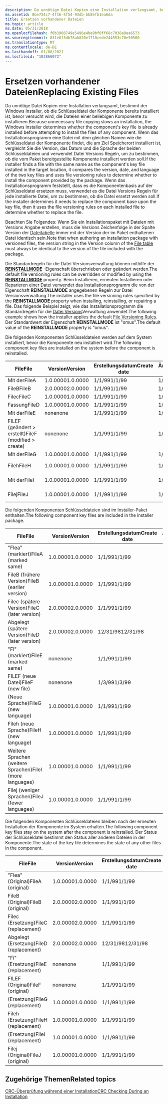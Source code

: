```yaml
---
description: Da unnötige Datei Kopien eine Installation verlangsamt, bestimmt der Windows Installer, ob die Schlüsseldatei der Komponente bereits installiert ist, bevor versucht wird, die Dateien einer beliebigen Komponente zu installieren.
ms.assetid: 8be734c7-4f16-4f54-93db-bb8efb1ea6da
title: Ersetzen vorhandener Dateien
ms.topic: article
ms.date: 05/31/2018
ms.openlocfilehash: f0b3908749e5496e4be9bf0ff68c7038a9ea6573
ms.sourcegitcommit: 831e8f3db78ab820e1710cede244553c70e50500
ms.translationtype: MT
ms.contentlocale: de-DE
ms.lasthandoff: 01/08/2021
ms.locfileid: "103866072"
---
```

# <a name="replacing-existing-files"></a><span data-ttu-id="04e3c-103">Ersetzen vorhandener Dateien</span><span class="sxs-lookup"><span data-stu-id="04e3c-103">Replacing Existing Files</span></span>

<span data-ttu-id="04e3c-104">Da unnötige Datei Kopien eine Installation verlangsamt, bestimmt der Windows Installer, ob die Schlüsseldatei der Komponente bereits installiert ist, bevor versucht wird, die Dateien einer beliebigen Komponente zu installieren.</span><span class="sxs-lookup"><span data-stu-id="04e3c-104">Because unnecessary file copying slows an installation, the Windows Installer determines whether the component's key file is already installed before attempting to install the files of any component.</span></span> <span data-ttu-id="04e3c-105">Wenn das Installationsprogramm eine Datei mit dem gleichen Namen wie die Schlüsseldatei der Komponente findet, die am Ziel Speicherort installiert ist, vergleicht Sie die Version, das Datum und die Sprache der beiden Schlüsseldateien und verwendet Datei Versions Regeln, um zu bestimmen, ob die vom Paket bereitgestellte Komponente installiert werden soll.</span><span class="sxs-lookup"><span data-stu-id="04e3c-105">If the installer finds a file with the same name as the component's key file installed in the target location, it compares the version, date, and language of the two key files and uses file versioning rules to determine whether to install the component provided by the package.</span></span> <span data-ttu-id="04e3c-106">Wenn das Installationsprogramm feststellt, dass es die Komponentenbasis auf der Schlüsseldatei ersetzen muss, verwendet es die Datei Versions Regeln für jede installierte Datei, um zu bestimmen, ob die Datei ersetzt werden soll.</span><span class="sxs-lookup"><span data-stu-id="04e3c-106">If the installer determines it needs to replace the component base upon the key file, then it uses the file versioning rules on each installed file to determine whether to replace the file.</span></span>

<span data-ttu-id="04e3c-107">Beachten Sie Folgendes: Wenn Sie ein Installationspaket mit Dateien mit Versions Angabe erstellen, muss die Versions Zeichenfolge in der Spalte Version der [Dateitabelle](file-table.md) immer mit der Version der im Paket enthaltenen Datei identisch sein.</span><span class="sxs-lookup"><span data-stu-id="04e3c-107">Note that when authoring an installation package with versioned files, the version string in the Version column of the [File table](file-table.md) must always be identical to the version of the file included with the package.</span></span>

<span data-ttu-id="04e3c-108">Die Standardregeln für die Datei Versionsverwaltung können mithilfe der [**REINSTALLMODE**](reinstallmode.md) -Eigenschaft überschrieben oder geändert werden.</span><span class="sxs-lookup"><span data-stu-id="04e3c-108">The default file versioning rules can be overridden or modified by using the [**REINSTALLMODE**](reinstallmode.md) property.</span></span> <span data-ttu-id="04e3c-109">Beim Installieren, erneuten Installieren oder Reparieren einer Datei verwendet das Installationsprogramm die von der Eigenschaft **REINSTALLMODE** angegebenen Regeln zur Datei Versionsverwaltung.</span><span class="sxs-lookup"><span data-stu-id="04e3c-109">The installer uses the file versioning rules specified by the **REINSTALLMODE** property when installing, reinstalling, or repairing a file.</span></span> <span data-ttu-id="04e3c-110">Das folgende Beispiel zeigt, wie das Installationsprogramm die Standardregeln für die [Datei Versions](file-versioning-rules.md)Verwaltung anwendet.</span><span class="sxs-lookup"><span data-stu-id="04e3c-110">The following example shows how the installer applies the default [File Versioning Rules](file-versioning-rules.md).</span></span> <span data-ttu-id="04e3c-111">Der Standardwert der Eigenschaft **REINSTALLMODE** ist "omus".</span><span class="sxs-lookup"><span data-stu-id="04e3c-111">The default value of the **REINSTALLMODE** property is "omus".</span></span>

<span data-ttu-id="04e3c-112">Die folgenden Komponenten Schlüsseldateien werden auf dem System installiert, bevor die Komponente neu installiert wird.</span><span class="sxs-lookup"><span data-stu-id="04e3c-112">The following component key files are installed on the system before the component is reinstalled.</span></span>



| <span data-ttu-id="04e3c-113">File</span><span class="sxs-lookup"><span data-stu-id="04e3c-113">File</span></span>                                    | <span data-ttu-id="04e3c-114">Version</span><span class="sxs-lookup"><span data-stu-id="04e3c-114">Version</span></span>  | <span data-ttu-id="04e3c-115">Erstellungsdatum</span><span class="sxs-lookup"><span data-stu-id="04e3c-115">Create date</span></span> | <span data-ttu-id="04e3c-116">Änderungsdatum</span><span class="sxs-lookup"><span data-stu-id="04e3c-116">Modified date</span></span> | <span data-ttu-id="04e3c-117">Sprache</span><span class="sxs-lookup"><span data-stu-id="04e3c-117">Language</span></span>    |
|-----------------------------------------|----------|-------------|---------------|-------------|
| <span data-ttu-id="04e3c-118">Mit der</span><span class="sxs-lookup"><span data-stu-id="04e3c-118">FileA</span></span>                                   | <span data-ttu-id="04e3c-119">1.0.0000</span><span class="sxs-lookup"><span data-stu-id="04e3c-119">1.0.0000</span></span> | <span data-ttu-id="04e3c-120">1/1/99</span><span class="sxs-lookup"><span data-stu-id="04e3c-120">1/1/99</span></span>      | <span data-ttu-id="04e3c-121">1/1/99</span><span class="sxs-lookup"><span data-stu-id="04e3c-121">1/1/99</span></span>        | <span data-ttu-id="04e3c-122">DE</span><span class="sxs-lookup"><span data-stu-id="04e3c-122">ENG</span></span>         |
| <span data-ttu-id="04e3c-123">FileB</span><span class="sxs-lookup"><span data-stu-id="04e3c-123">FileB</span></span>                                   | <span data-ttu-id="04e3c-124">2.0.0000</span><span class="sxs-lookup"><span data-stu-id="04e3c-124">2.0.0000</span></span> | <span data-ttu-id="04e3c-125">1/1/99</span><span class="sxs-lookup"><span data-stu-id="04e3c-125">1/1/99</span></span>      | <span data-ttu-id="04e3c-126">1/1/99</span><span class="sxs-lookup"><span data-stu-id="04e3c-126">1/1/99</span></span>        | <span data-ttu-id="04e3c-127">DE</span><span class="sxs-lookup"><span data-stu-id="04e3c-127">ENG</span></span>         |
| <span data-ttu-id="04e3c-128">Filec</span><span class="sxs-lookup"><span data-stu-id="04e3c-128">FileC</span></span>                                   | <span data-ttu-id="04e3c-129">1.0.0000</span><span class="sxs-lookup"><span data-stu-id="04e3c-129">1.0.0000</span></span> | <span data-ttu-id="04e3c-130">1/1/99</span><span class="sxs-lookup"><span data-stu-id="04e3c-130">1/1/99</span></span>      | <span data-ttu-id="04e3c-131">1/1/99</span><span class="sxs-lookup"><span data-stu-id="04e3c-131">1/1/99</span></span>        | <span data-ttu-id="04e3c-132">DE</span><span class="sxs-lookup"><span data-stu-id="04e3c-132">ENG</span></span>         |
| <span data-ttu-id="04e3c-133">Fassung</span><span class="sxs-lookup"><span data-stu-id="04e3c-133">FileD</span></span>                                   | <span data-ttu-id="04e3c-134">1.0.0000</span><span class="sxs-lookup"><span data-stu-id="04e3c-134">1.0.0000</span></span> | <span data-ttu-id="04e3c-135">1/1/99</span><span class="sxs-lookup"><span data-stu-id="04e3c-135">1/1/99</span></span>      | <span data-ttu-id="04e3c-136">1/2/99</span><span class="sxs-lookup"><span data-stu-id="04e3c-136">1/2/99</span></span>        | <span data-ttu-id="04e3c-137">DE</span><span class="sxs-lookup"><span data-stu-id="04e3c-137">ENG</span></span>         |
| <span data-ttu-id="04e3c-138">Mit der</span><span class="sxs-lookup"><span data-stu-id="04e3c-138">FileE</span></span>                                   | <span data-ttu-id="04e3c-139">none</span><span class="sxs-lookup"><span data-stu-id="04e3c-139">none</span></span>     | <span data-ttu-id="04e3c-140">1/1/99</span><span class="sxs-lookup"><span data-stu-id="04e3c-140">1/1/99</span></span>      | <span data-ttu-id="04e3c-141">1/1/99</span><span class="sxs-lookup"><span data-stu-id="04e3c-141">1/1/99</span></span>        | <span data-ttu-id="04e3c-142">none</span><span class="sxs-lookup"><span data-stu-id="04e3c-142">none</span></span>        |
| <span data-ttu-id="04e3c-143">FILEF (geändert > erstellt)</span><span class="sxs-lookup"><span data-stu-id="04e3c-143">FileF (modified > create)</span></span><br/> | <span data-ttu-id="04e3c-144">none</span><span class="sxs-lookup"><span data-stu-id="04e3c-144">none</span></span>     | <span data-ttu-id="04e3c-145">1/1/99</span><span class="sxs-lookup"><span data-stu-id="04e3c-145">1/1/99</span></span>      | <span data-ttu-id="04e3c-146">1/2/99</span><span class="sxs-lookup"><span data-stu-id="04e3c-146">1/2/99</span></span>        | <span data-ttu-id="04e3c-147">none</span><span class="sxs-lookup"><span data-stu-id="04e3c-147">none</span></span>        |
| <span data-ttu-id="04e3c-148">Mit der</span><span class="sxs-lookup"><span data-stu-id="04e3c-148">FileG</span></span>                                   | <span data-ttu-id="04e3c-149">1.0.0000</span><span class="sxs-lookup"><span data-stu-id="04e3c-149">1.0.0000</span></span> | <span data-ttu-id="04e3c-150">1/1/99</span><span class="sxs-lookup"><span data-stu-id="04e3c-150">1/1/99</span></span>      | <span data-ttu-id="04e3c-151">1/1/99</span><span class="sxs-lookup"><span data-stu-id="04e3c-151">1/1/99</span></span>        | <span data-ttu-id="04e3c-152">DE</span><span class="sxs-lookup"><span data-stu-id="04e3c-152">ENG</span></span>         |
| <span data-ttu-id="04e3c-153">Fileh</span><span class="sxs-lookup"><span data-stu-id="04e3c-153">FileH</span></span>                                   | <span data-ttu-id="04e3c-154">1.0.0000</span><span class="sxs-lookup"><span data-stu-id="04e3c-154">1.0.0000</span></span> | <span data-ttu-id="04e3c-155">1/1/99</span><span class="sxs-lookup"><span data-stu-id="04e3c-155">1/1/99</span></span>      | <span data-ttu-id="04e3c-156">1/1/99</span><span class="sxs-lookup"><span data-stu-id="04e3c-156">1/1/99</span></span>        | <span data-ttu-id="04e3c-157">ENG, FRN, SPN</span><span class="sxs-lookup"><span data-stu-id="04e3c-157">ENG,FRN,SPN</span></span> |
| <span data-ttu-id="04e3c-158">Mit der</span><span class="sxs-lookup"><span data-stu-id="04e3c-158">FileI</span></span>                                   | <span data-ttu-id="04e3c-159">1.0.0000</span><span class="sxs-lookup"><span data-stu-id="04e3c-159">1.0.0000</span></span> | <span data-ttu-id="04e3c-160">1/1/99</span><span class="sxs-lookup"><span data-stu-id="04e3c-160">1/1/99</span></span>      | <span data-ttu-id="04e3c-161">1/1/99</span><span class="sxs-lookup"><span data-stu-id="04e3c-161">1/1/99</span></span>        | <span data-ttu-id="04e3c-162">ENG, FRN</span><span class="sxs-lookup"><span data-stu-id="04e3c-162">ENG,FRN</span></span>     |
| <span data-ttu-id="04e3c-163">Filej</span><span class="sxs-lookup"><span data-stu-id="04e3c-163">FileJ</span></span>                                   | <span data-ttu-id="04e3c-164">1.0.0000</span><span class="sxs-lookup"><span data-stu-id="04e3c-164">1.0.0000</span></span> | <span data-ttu-id="04e3c-165">1/1/99</span><span class="sxs-lookup"><span data-stu-id="04e3c-165">1/1/99</span></span>      | <span data-ttu-id="04e3c-166">1/1/99</span><span class="sxs-lookup"><span data-stu-id="04e3c-166">1/1/99</span></span>        | <span data-ttu-id="04e3c-167">ENG, GER, ItN</span><span class="sxs-lookup"><span data-stu-id="04e3c-167">ENG,GER,ITN</span></span> |



 

<span data-ttu-id="04e3c-168">Die folgenden Komponenten Schlüsseldateien sind im Installer-Paket enthalten.</span><span class="sxs-lookup"><span data-stu-id="04e3c-168">The following component key files are included in the installer package.</span></span>



| <span data-ttu-id="04e3c-169">File</span><span class="sxs-lookup"><span data-stu-id="04e3c-169">File</span></span>                               | <span data-ttu-id="04e3c-170">Version</span><span class="sxs-lookup"><span data-stu-id="04e3c-170">Version</span></span>  | <span data-ttu-id="04e3c-171">Erstellungsdatum</span><span class="sxs-lookup"><span data-stu-id="04e3c-171">Create date</span></span> | <span data-ttu-id="04e3c-172">Änderungsdatum</span><span class="sxs-lookup"><span data-stu-id="04e3c-172">Modified date</span></span> | <span data-ttu-id="04e3c-173">Sprache</span><span class="sxs-lookup"><span data-stu-id="04e3c-173">Language</span></span>    |
|------------------------------------|----------|-------------|---------------|-------------|
| <span data-ttu-id="04e3c-174">"Flea" (markiert)</span><span class="sxs-lookup"><span data-stu-id="04e3c-174">FileA (marked same)</span></span><br/>     | <span data-ttu-id="04e3c-175">1.0.0000</span><span class="sxs-lookup"><span data-stu-id="04e3c-175">1.0.0000</span></span> | <span data-ttu-id="04e3c-176">1/1/99</span><span class="sxs-lookup"><span data-stu-id="04e3c-176">1/1/99</span></span>      | <span data-ttu-id="04e3c-177">1/1/99</span><span class="sxs-lookup"><span data-stu-id="04e3c-177">1/1/99</span></span>        | <span data-ttu-id="04e3c-178">DE</span><span class="sxs-lookup"><span data-stu-id="04e3c-178">ENG</span></span>         |
| <span data-ttu-id="04e3c-179">FileB (frühere Version)</span><span class="sxs-lookup"><span data-stu-id="04e3c-179">FileB (earlier version)</span></span><br/> | <span data-ttu-id="04e3c-180">1.0.0000</span><span class="sxs-lookup"><span data-stu-id="04e3c-180">1.0.0000</span></span> | <span data-ttu-id="04e3c-181">1/1/99</span><span class="sxs-lookup"><span data-stu-id="04e3c-181">1/1/99</span></span>      | <span data-ttu-id="04e3c-182">1/1/99</span><span class="sxs-lookup"><span data-stu-id="04e3c-182">1/1/99</span></span>        | <span data-ttu-id="04e3c-183">DE</span><span class="sxs-lookup"><span data-stu-id="04e3c-183">ENG</span></span>         |
| <span data-ttu-id="04e3c-184">Filec (spätere Version)</span><span class="sxs-lookup"><span data-stu-id="04e3c-184">FileC (later version)</span></span><br/>   | <span data-ttu-id="04e3c-185">2.0.0000</span><span class="sxs-lookup"><span data-stu-id="04e3c-185">2.0.0000</span></span> | <span data-ttu-id="04e3c-186">1/1/99</span><span class="sxs-lookup"><span data-stu-id="04e3c-186">1/1/99</span></span>      | <span data-ttu-id="04e3c-187">1/1/99</span><span class="sxs-lookup"><span data-stu-id="04e3c-187">1/1/99</span></span>        | <span data-ttu-id="04e3c-188">DE</span><span class="sxs-lookup"><span data-stu-id="04e3c-188">ENG</span></span>         |
| <span data-ttu-id="04e3c-189">Abgelegt (spätere Version)</span><span class="sxs-lookup"><span data-stu-id="04e3c-189">FileD (later version)</span></span><br/>   | <span data-ttu-id="04e3c-190">2.0.0000</span><span class="sxs-lookup"><span data-stu-id="04e3c-190">2.0.0000</span></span> | <span data-ttu-id="04e3c-191">12/31/98</span><span class="sxs-lookup"><span data-stu-id="04e3c-191">12/31/98</span></span>    | <span data-ttu-id="04e3c-192">1/10/99</span><span class="sxs-lookup"><span data-stu-id="04e3c-192">1/10/99</span></span>       | <span data-ttu-id="04e3c-193">FRN</span><span class="sxs-lookup"><span data-stu-id="04e3c-193">FRN</span></span>         |
| <span data-ttu-id="04e3c-194">"Fi" (markiert)</span><span class="sxs-lookup"><span data-stu-id="04e3c-194">FileE (marked same)</span></span><br/>     | <span data-ttu-id="04e3c-195">none</span><span class="sxs-lookup"><span data-stu-id="04e3c-195">none</span></span>     | <span data-ttu-id="04e3c-196">1/1/99</span><span class="sxs-lookup"><span data-stu-id="04e3c-196">1/1/99</span></span>      | <span data-ttu-id="04e3c-197">1/1/99</span><span class="sxs-lookup"><span data-stu-id="04e3c-197">1/1/99</span></span>        | <span data-ttu-id="04e3c-198">none</span><span class="sxs-lookup"><span data-stu-id="04e3c-198">none</span></span>        |
| <span data-ttu-id="04e3c-199">FILEF (neue Datei)</span><span class="sxs-lookup"><span data-stu-id="04e3c-199">FileF (new file)</span></span><br/>        | <span data-ttu-id="04e3c-200">none</span><span class="sxs-lookup"><span data-stu-id="04e3c-200">none</span></span>     | <span data-ttu-id="04e3c-201">1/3/99</span><span class="sxs-lookup"><span data-stu-id="04e3c-201">1/3/99</span></span>      | <span data-ttu-id="04e3c-202">1/3/99</span><span class="sxs-lookup"><span data-stu-id="04e3c-202">1/3/99</span></span>        | <span data-ttu-id="04e3c-203">none</span><span class="sxs-lookup"><span data-stu-id="04e3c-203">none</span></span>        |
| <span data-ttu-id="04e3c-204">(Neue Sprache)</span><span class="sxs-lookup"><span data-stu-id="04e3c-204">FileG (new language)</span></span><br/>    | <span data-ttu-id="04e3c-205">1.0.0000</span><span class="sxs-lookup"><span data-stu-id="04e3c-205">1.0.0000</span></span> | <span data-ttu-id="04e3c-206">1/1/99</span><span class="sxs-lookup"><span data-stu-id="04e3c-206">1/1/99</span></span>      | <span data-ttu-id="04e3c-207">1/1/99</span><span class="sxs-lookup"><span data-stu-id="04e3c-207">1/1/99</span></span>        | <span data-ttu-id="04e3c-208">FRN</span><span class="sxs-lookup"><span data-stu-id="04e3c-208">FRN</span></span>         |
| <span data-ttu-id="04e3c-209">Fileh (neue Sprache)</span><span class="sxs-lookup"><span data-stu-id="04e3c-209">FileH (new language)</span></span><br/>    | <span data-ttu-id="04e3c-210">1.0.0000</span><span class="sxs-lookup"><span data-stu-id="04e3c-210">1.0.0000</span></span> | <span data-ttu-id="04e3c-211">1/1/99</span><span class="sxs-lookup"><span data-stu-id="04e3c-211">1/1/99</span></span>      | <span data-ttu-id="04e3c-212">1/1/99</span><span class="sxs-lookup"><span data-stu-id="04e3c-212">1/1/99</span></span>        | <span data-ttu-id="04e3c-213">ItN, eng, GER</span><span class="sxs-lookup"><span data-stu-id="04e3c-213">ITN,ENG,GER</span></span> |
| <span data-ttu-id="04e3c-214">Weitere Sprachen (weitere Sprachen)</span><span class="sxs-lookup"><span data-stu-id="04e3c-214">FileI (more languages)</span></span><br/>  | <span data-ttu-id="04e3c-215">1.0.0000</span><span class="sxs-lookup"><span data-stu-id="04e3c-215">1.0.0000</span></span> | <span data-ttu-id="04e3c-216">1/1/99</span><span class="sxs-lookup"><span data-stu-id="04e3c-216">1/1/99</span></span>      | <span data-ttu-id="04e3c-217">1/1/99</span><span class="sxs-lookup"><span data-stu-id="04e3c-217">1/1/99</span></span>        | <span data-ttu-id="04e3c-218">ENG, FRN, SPN</span><span class="sxs-lookup"><span data-stu-id="04e3c-218">ENG,FRN,SPN</span></span> |
| <span data-ttu-id="04e3c-219">Filej (weniger Sprachen)</span><span class="sxs-lookup"><span data-stu-id="04e3c-219">FileJ (fewer languages)</span></span><br/> | <span data-ttu-id="04e3c-220">1.0.0000</span><span class="sxs-lookup"><span data-stu-id="04e3c-220">1.0.0000</span></span> | <span data-ttu-id="04e3c-221">1/1/99</span><span class="sxs-lookup"><span data-stu-id="04e3c-221">1/1/99</span></span>      | <span data-ttu-id="04e3c-222">1/1/99</span><span class="sxs-lookup"><span data-stu-id="04e3c-222">1/1/99</span></span>        | <span data-ttu-id="04e3c-223">Fisch</span><span class="sxs-lookup"><span data-stu-id="04e3c-223">GER</span></span>         |



 

<span data-ttu-id="04e3c-224">Die folgenden Komponenten Schlüsseldateien bleiben nach der erneuten Installation der Komponente im System erhalten.</span><span class="sxs-lookup"><span data-stu-id="04e3c-224">The following component key files stay on the system after the component is reinstalled.</span></span> <span data-ttu-id="04e3c-225">Der Status der Schlüsseldatei bestimmt den Status aller anderen Dateien in der Komponente.</span><span class="sxs-lookup"><span data-stu-id="04e3c-225">The state of the key file determines the state of any other files in the component.</span></span>



| <span data-ttu-id="04e3c-226">File</span><span class="sxs-lookup"><span data-stu-id="04e3c-226">File</span></span>                | <span data-ttu-id="04e3c-227">Version</span><span class="sxs-lookup"><span data-stu-id="04e3c-227">Version</span></span>  | <span data-ttu-id="04e3c-228">Erstellungsdatum</span><span class="sxs-lookup"><span data-stu-id="04e3c-228">Create date</span></span> | <span data-ttu-id="04e3c-229">Änderungsdatum</span><span class="sxs-lookup"><span data-stu-id="04e3c-229">Modified date</span></span> | <span data-ttu-id="04e3c-230">Sprache</span><span class="sxs-lookup"><span data-stu-id="04e3c-230">Language</span></span>    |
|---------------------|----------|-------------|---------------|-------------|
| <span data-ttu-id="04e3c-231">"Flea" (Original)</span><span class="sxs-lookup"><span data-stu-id="04e3c-231">FileA (original)</span></span>    | <span data-ttu-id="04e3c-232">1.0.0000</span><span class="sxs-lookup"><span data-stu-id="04e3c-232">1.0.0000</span></span> | <span data-ttu-id="04e3c-233">1/1/99</span><span class="sxs-lookup"><span data-stu-id="04e3c-233">1/1/99</span></span>      | <span data-ttu-id="04e3c-234">1/1/99</span><span class="sxs-lookup"><span data-stu-id="04e3c-234">1/1/99</span></span>        | <span data-ttu-id="04e3c-235">DE</span><span class="sxs-lookup"><span data-stu-id="04e3c-235">ENG</span></span>         |
| <span data-ttu-id="04e3c-236">FileB (Original)</span><span class="sxs-lookup"><span data-stu-id="04e3c-236">FileB (original)</span></span>    | <span data-ttu-id="04e3c-237">2.0.0000</span><span class="sxs-lookup"><span data-stu-id="04e3c-237">2.0.0000</span></span> | <span data-ttu-id="04e3c-238">1/1/99</span><span class="sxs-lookup"><span data-stu-id="04e3c-238">1/1/99</span></span>      | <span data-ttu-id="04e3c-239">1/1/99</span><span class="sxs-lookup"><span data-stu-id="04e3c-239">1/1/99</span></span>        | <span data-ttu-id="04e3c-240">DE</span><span class="sxs-lookup"><span data-stu-id="04e3c-240">ENG</span></span>         |
| <span data-ttu-id="04e3c-241">Filec (Ersetzung)</span><span class="sxs-lookup"><span data-stu-id="04e3c-241">FileC (replacement)</span></span> | <span data-ttu-id="04e3c-242">2.0.0000</span><span class="sxs-lookup"><span data-stu-id="04e3c-242">2.0.0000</span></span> | <span data-ttu-id="04e3c-243">1/1/99</span><span class="sxs-lookup"><span data-stu-id="04e3c-243">1/1/99</span></span>      | <span data-ttu-id="04e3c-244">1/1/99</span><span class="sxs-lookup"><span data-stu-id="04e3c-244">1/1/99</span></span>        | <span data-ttu-id="04e3c-245">DE</span><span class="sxs-lookup"><span data-stu-id="04e3c-245">ENG</span></span>         |
| <span data-ttu-id="04e3c-246">Abgelegt (Ersetzung)</span><span class="sxs-lookup"><span data-stu-id="04e3c-246">FileD (replacement)</span></span> | <span data-ttu-id="04e3c-247">2.0.0000</span><span class="sxs-lookup"><span data-stu-id="04e3c-247">2.0.0000</span></span> | <span data-ttu-id="04e3c-248">12/31/98</span><span class="sxs-lookup"><span data-stu-id="04e3c-248">12/31/98</span></span>    | <span data-ttu-id="04e3c-249">1/10/99</span><span class="sxs-lookup"><span data-stu-id="04e3c-249">1/10/99</span></span>       | <span data-ttu-id="04e3c-250">FRN</span><span class="sxs-lookup"><span data-stu-id="04e3c-250">FRN</span></span>         |
| <span data-ttu-id="04e3c-251">"Fi" (Ersetzung)</span><span class="sxs-lookup"><span data-stu-id="04e3c-251">FileE (replacement)</span></span> | <span data-ttu-id="04e3c-252">none</span><span class="sxs-lookup"><span data-stu-id="04e3c-252">none</span></span>     | <span data-ttu-id="04e3c-253">1/1/99</span><span class="sxs-lookup"><span data-stu-id="04e3c-253">1/1/99</span></span>      | <span data-ttu-id="04e3c-254">1/1/99</span><span class="sxs-lookup"><span data-stu-id="04e3c-254">1/1/99</span></span>        | <span data-ttu-id="04e3c-255">none</span><span class="sxs-lookup"><span data-stu-id="04e3c-255">none</span></span>        |
| <span data-ttu-id="04e3c-256">FILEF (Original)</span><span class="sxs-lookup"><span data-stu-id="04e3c-256">FileF (original)</span></span>    | <span data-ttu-id="04e3c-257">none</span><span class="sxs-lookup"><span data-stu-id="04e3c-257">none</span></span>     | <span data-ttu-id="04e3c-258">1/1/99</span><span class="sxs-lookup"><span data-stu-id="04e3c-258">1/1/99</span></span>      | <span data-ttu-id="04e3c-259">1/2/99</span><span class="sxs-lookup"><span data-stu-id="04e3c-259">1/2/99</span></span>        | <span data-ttu-id="04e3c-260">none</span><span class="sxs-lookup"><span data-stu-id="04e3c-260">none</span></span>        |
| <span data-ttu-id="04e3c-261">(Ersetzung)</span><span class="sxs-lookup"><span data-stu-id="04e3c-261">FileG (replacement)</span></span> | <span data-ttu-id="04e3c-262">1.0.0000</span><span class="sxs-lookup"><span data-stu-id="04e3c-262">1.0.0000</span></span> | <span data-ttu-id="04e3c-263">1/1/99</span><span class="sxs-lookup"><span data-stu-id="04e3c-263">1/1/99</span></span>      | <span data-ttu-id="04e3c-264">1/1/99</span><span class="sxs-lookup"><span data-stu-id="04e3c-264">1/1/99</span></span>        | <span data-ttu-id="04e3c-265">FRN</span><span class="sxs-lookup"><span data-stu-id="04e3c-265">FRN</span></span>         |
| <span data-ttu-id="04e3c-266">Fileh (Ersetzung)</span><span class="sxs-lookup"><span data-stu-id="04e3c-266">FileH (replacement)</span></span> | <span data-ttu-id="04e3c-267">1.0.0000</span><span class="sxs-lookup"><span data-stu-id="04e3c-267">1.0.0000</span></span> | <span data-ttu-id="04e3c-268">1/1/99</span><span class="sxs-lookup"><span data-stu-id="04e3c-268">1/1/99</span></span>      | <span data-ttu-id="04e3c-269">1/1/99</span><span class="sxs-lookup"><span data-stu-id="04e3c-269">1/1/99</span></span>        | <span data-ttu-id="04e3c-270">ItN, eng, GER</span><span class="sxs-lookup"><span data-stu-id="04e3c-270">ITN,ENG,GER</span></span> |
| <span data-ttu-id="04e3c-271">(Ersetzung)</span><span class="sxs-lookup"><span data-stu-id="04e3c-271">FileI (replacement)</span></span> | <span data-ttu-id="04e3c-272">1.0.0000</span><span class="sxs-lookup"><span data-stu-id="04e3c-272">1.0.0000</span></span> | <span data-ttu-id="04e3c-273">1/1/99</span><span class="sxs-lookup"><span data-stu-id="04e3c-273">1/1/99</span></span>      | <span data-ttu-id="04e3c-274">1/1/99</span><span class="sxs-lookup"><span data-stu-id="04e3c-274">1/1/99</span></span>        | <span data-ttu-id="04e3c-275">ENG, FRN, SPN</span><span class="sxs-lookup"><span data-stu-id="04e3c-275">ENG,FRN,SPN</span></span> |
| <span data-ttu-id="04e3c-276">Filej (Original)</span><span class="sxs-lookup"><span data-stu-id="04e3c-276">FileJ (original)</span></span>    | <span data-ttu-id="04e3c-277">1.0.0000</span><span class="sxs-lookup"><span data-stu-id="04e3c-277">1.0.0000</span></span> | <span data-ttu-id="04e3c-278">1/1/99</span><span class="sxs-lookup"><span data-stu-id="04e3c-278">1/1/99</span></span>      | <span data-ttu-id="04e3c-279">1/1/99</span><span class="sxs-lookup"><span data-stu-id="04e3c-279">1/1/99</span></span>        | <span data-ttu-id="04e3c-280">ENG, GER, ItN</span><span class="sxs-lookup"><span data-stu-id="04e3c-280">ENG,GER,ITN</span></span> |



 

## <a name="related-topics"></a><span data-ttu-id="04e3c-281">Zugehörige Themen</span><span class="sxs-lookup"><span data-stu-id="04e3c-281">Related topics</span></span>

<dl> <dt>

[<span data-ttu-id="04e3c-282">CRC-Überprüfung während einer Installation</span><span class="sxs-lookup"><span data-stu-id="04e3c-282">CRC Checking During an Installation</span></span>](crc-checking-during-an-installation.md)
</dt> </dl>

 

 




